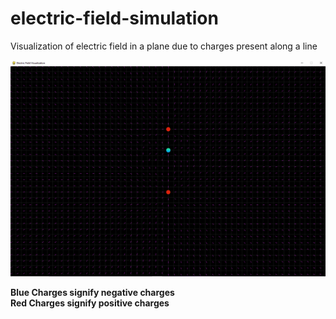 # electric-field-simulation
Visualization of electric field in a plane due to charges present along a line<br>

![Sample Screenshot](image.png) <br>

<b> Blue Charges signify negative charges </b> <br>
<b> Red Charges signify positive charges </b> <br>

